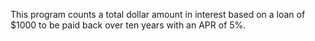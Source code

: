 This program counts a total dollar amount in interest based on a loan of $1000 to be paid back over ten years with an APR of 5%. 